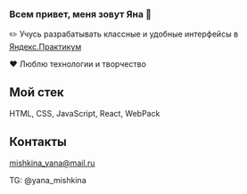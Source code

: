 ### Всем привет, меня зовут Яна 👋

:pencil2: Учусь разрабатывать классные и удобные интерфейсы в [Яндекс.Практикум](https://practicum.yandex.ru/web/)

:heart: Люблю технологии и творчество

## Мой стек
HTML, CSS, JavaScript, React, WebPack

## Контакты 
mishkina_yana@mail.ru

TG: @yana_mishkina
